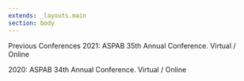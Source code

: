 ```yaml
---
extends: _layouts.main
section: body
---
```


Previous Conferences
2021: ASPAB 35th Annual Conference. Virtual / Online

2020: ASPAB 34th Annual Conference. Virtual / Online